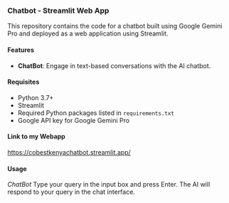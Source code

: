 ### Chatbot - Streamlit Web App

This repository contains the code for a chatbot built using Google Gemini Pro and deployed as a web application using Streamlit.

#### Features

- **ChatBot**: Engage in text-based conversations with the AI chatbot.

#### Requisites

- Python 3.7+
- Streamlit
- Required Python packages listed in `requirements.txt`
- Google API key for Google Gemini Pro

#### Link to my Webapp
https://cobestkenyachatbot.streamlit.app/

#### Usage
*ChatBot*
Type your query in the input box and press Enter.
The AI will respond to your query in the chat interface.
